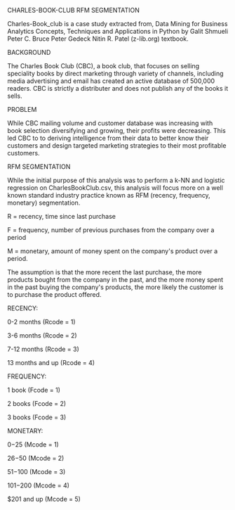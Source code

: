 CHARLES-BOOK-CLUB RFM SEGMENTATION

Charles-Book_club is a case study extracted from, Data Mining for Business Analytics Concepts, Techniques and Applications in Python by Galit Shmueli Peter C. Bruce Peter Gedeck Nitin R. Patel (z-lib.org) textbook.

BACKGROUND

The Charles Book Club (CBC), a book club, that focuses on selling speciality books by direct marketing through variety of channels, including media advertising and email has created an active database of 500,000 readers. CBC is strictly a distributer and does not publish any of the books it sells.

PROBLEM

While CBC mailing volume and customer database was increasing with book selection diversifying and growing, their profits were decreasing. This led CBC to to deriving intelligence from their data to better know their customers and design targeted marketing strategies to their most profitable customers.


RFM SEGMENTATION

While the initial purpose of this analysis was to perform a k-NN and logistic regression on CharlesBookClub.csv, this analysis will focus more on a well known standard industry practice known as RFM (recency, frequency, monetary) segmentation.

R = recency, time since last purchase

F = frequency, number of previous purchases from the company over a period

M = monetary, amount of money spent on the company's product over a period.

The assumption is that the more recent the last purchase, the more products bought from the company in the past, and the more money spent in the past buying the company's products, the more likely the customer is to purchase the product offered.


RECENCY:

0-2 months (Rcode = 1)

3-6 months (Rcode = 2)

7-12 months (Rcode = 3)

13 months and up (Rcode = 4)


FREQUENCY:

1 book (Fcode = 1)

2 books (Fcode = 2)

3 books (Fcode = 3)


MONETARY:

$0-$25 (Mcode = 1)

$26-$50 (Mcode = 2)

$51-$100 (Mcode = 3)

$101-$200 (Mcode = 4)

$201 and up (Mcode = 5)
